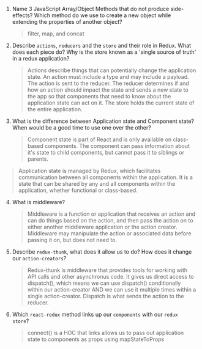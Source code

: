 1.  Name 3 JavaScript Array/Object Methods that do not produce side-effects? Which method do we use to create a new object while extending the properties of another object?

    > filter, map, and concat

2.  Describe `actions`, `reducers` and the `store` and their role in Redux. What does each piece do? Why is the store known as a 'single source of truth' in a redux application?
    > Actions describe things that can potentially change the application state. An action must include a type and may include a payload. The action is sent to the reducer. The reducer determines if and how an action should impact the state and sends a new state to the app so that components that need to know about the application state can act on it. The store holds the current state of the entire application.
3.  What is the difference between Application state and Component state? When would be a good time to use one over the other?
    > Component state is part of React and is only available on class-based components. The component can pass information about it's state to child components, but cannot pass it to siblings or parents.

> Application state is managed by Redux, which facilitates communication between all components within the application. It is a state that can be shared by any and all components within the application, whether functional or class-based.

4.  What is middleware?

    > Middleware is a function or application that receives an action and can do things based on the action, and then pass the action on to either another middleware application or the action creator. Middleware may manipulate the action or associated data before passing it on, but does not need to.

5.  Describe `redux-thunk`, what does it allow us to do? How does it change our `action-creators`?

    > Redux-thunk is middleware that provides tools for working with API calls and other asynchronus code. It gives us direct access to dispatch(), which means we can use dispatch() conditionally within our action-creator AND we can use it multiple times within a single action-creator. Dispatch is what sends the action to the reducer.

6.  Which `react-redux` method links up our `components` with our `redux store`?
    > connect() is a HOC that links allows us to pass out application state to components as props using mapStateToProps
